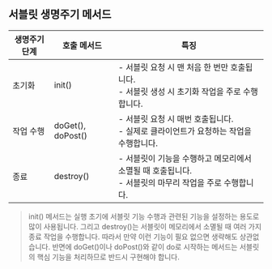 ## 서블릿 생명주기 메서드 


|생명주기 단계   | 호출 메서드   | 특징   |
|---|---|---|
| 초기화  |init() | - 서블릿 요청 시 맨 처음 한 번만 호출됩니다. <br /> - 서블릿 생성 시 초기화 작업을 주로 수행합니다. |
| 작업 수행   | doGet(), doPost()   | - 서블릿 요청 시 매번 호출됩니다.  <br />- 실제로 클라이언트가 요청하는 작업을 수행합니다. |
| 종료    | destroy()  | - 서블릿이 기능을 수행하고 메모리에서 소멸될 때 호출됩니다. <br />- 서블릿의 마무리 작업을 주로 수행합니다.   |

> init() 메서드는 실행 초기에 서블릿 기능 수행과 관련된 기능을 설정하는 용도로 많이 사용됩니다. 그리고 destroy()는 서블릿이 메모리에서 소멸될 때 여러 가지 종료 작업을 수행합니다. 따라서 만약 이런 기능이 필요 없으면 생략해도 상관없습니다. 반면에 doGet()이나 doPost()와 같이 do로 시작하는 메서드는 서블릿의 핵심 기능을 처리하므로 반드시 구현해야 합니다.